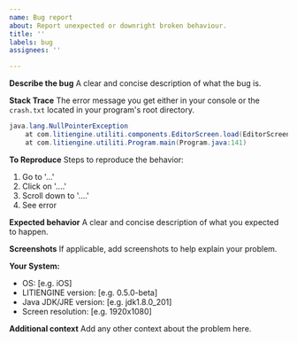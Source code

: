 ```yaml
---
name: Bug report
about: Report unexpected or downright broken behaviour.
title: ''
labels: bug
assignees: ''

---
```


**Describe the bug**
A clear and concise description of what the bug is.

**Stack Trace**
The error message you get either in your console or the `crash.txt` located in your program's root directory.
``` java
java.lang.NullPointerException
    at com.litiengine.utiliti.components.EditorScreen.load(EditorScreen.java:308)
    at com.litiengine.utiliti.Program.main(Program.java:141)
```

**To Reproduce**
Steps to reproduce the behavior:
1. Go to '...'
2. Click on '....'
3. Scroll down to '....'
4. See error

**Expected behavior**
A clear and concise description of what you expected to happen.

**Screenshots**
If applicable, add screenshots to help explain your problem.

**Your System:**
 - OS: [e.g. iOS]
 - LITIENGINE version: [e.g. 0.5.0-beta]
 - Java JDK/JRE version: [e.g. jdk1.8.0_201] 
 - Screen resolution: [e.g. 1920x1080]

**Additional context**
Add any other context about the problem here.
